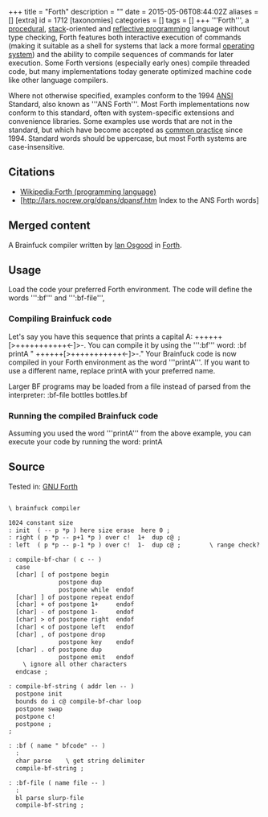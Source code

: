 +++
title = "Forth"
description = ""
date = 2015-05-06T08:44:02Z
aliases = []
[extra]
id = 1712
[taxonomies]
categories = []
tags = []
+++
'''Forth''', a [procedural](https://rosettacode.org/wiki/procedural_programming), [stack](https://rosettacode.org/wiki/stack)-oriented and [reflective programming](https://rosettacode.org/wiki/reflective_programming) language without type checking, Forth features both interactive execution of commands (making it suitable as a shell for systems that lack a more formal [operating system](https://rosettacode.org/wiki/:Category:Operating_Systems)) and the ability to compile sequences of commands for later execution. Some Forth versions (especially early ones) compile threaded code, but many implementations today generate optimized machine code like other language compilers.

Where not otherwise specified, examples conform to the 1994 [ANSI](https://rosettacode.org/wiki/ANSI) Standard, also known as '''ANS Forth'''. Most Forth implementations now conform to this standard, often with system-specific extensions and convenience libraries. Some examples use words that are not in the standard, but which have become accepted as [common practice](https://rosettacode.org/wiki/Forth_common_practice) since 1994. Standard words should be uppercase, but most Forth systems are case-insensitive.

## Citations
* [Wikipedia:Forth (programming language)](https://en.wikipedia.org/wiki/Forth_%28programming_language%29)
* [http://lars.nocrew.org/dpans/dpansf.htm Index to the ANS Forth words]


## Merged content



A Brainfuck compiler written by [Ian Osgood](https://rosettacode.org/wiki/User:IanOsgood) in [Forth](https://rosettacode.org/wiki/Forth).

## Usage
Load the code your preferred Forth environment.  The code will define the words ''':bf''' and ''':bf-file''',
### Compiling Brainfuck code
Let's say you have this sequence that prints a capital A:
 ++++++[>+++++++++++<-]>-.
You can compile it by using the ''':bf''' word:
 :bf printA " ++++++[>+++++++++++<-]>-."
Your Brainfuck code is now compiled in your Forth environment as the word '''printA'''.  If you want to use a different name, replace printA with your preferred name.

Larger BF programs may be loaded from a file instead of parsed from the interpreter:
 :bf-file bottles bottles.bf

### Running the compiled Brainfuck code
Assuming you used the word '''printA''' from the above example, you can execute your code by running the word:
 printA

## Source
Tested in: [GNU Forth](https://rosettacode.org/wiki/GNU_Forth)

```txt

\ brainfuck compiler

1024 constant size
: init  ( -- p *p ) here size erase  here 0 ;
: right ( p *p -- p+1 *p ) over c!  1+  dup c@ ;
: left  ( p *p -- p-1 *p ) over c!  1-  dup c@ ;		\ range check?

: compile-bf-char ( c -- )
  case
  [char] [ of postpone begin
              postpone dup
              postpone while  endof
  [char] ] of postpone repeat endof
  [char] + of postpone 1+     endof
  [char] - of postpone 1-     endof
  [char] > of postpone right  endof
  [char] < of postpone left   endof
  [char] , of postpone drop
              postpone key    endof
  [char] . of postpone dup
              postpone emit   endof
    \ ignore all other characters
  endcase ;

: compile-bf-string ( addr len -- )
  postpone init
  bounds do i c@ compile-bf-char loop
  postpone swap
  postpone c!
  postpone ;
;

: :bf ( name " bfcode" -- )
  :
  char parse    \ get string delimiter
  compile-bf-string ;

: :bf-file ( name file -- )
  :
  bl parse slurp-file
  compile-bf-string ;
```

